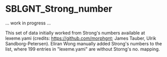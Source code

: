 # SBLGNT_Strong_number

... work in progress ...

This set of data initially worked from Strong's numbers available at lexeme.yami (credits: https://github.com/morphgnt; James Tauber, Ulrik Sandborg-Petersen).  Eliran Wong manually added Strong's numbers to the list, where 199 entries in "lexeme.yami" are without Storng's no. mapping. 


